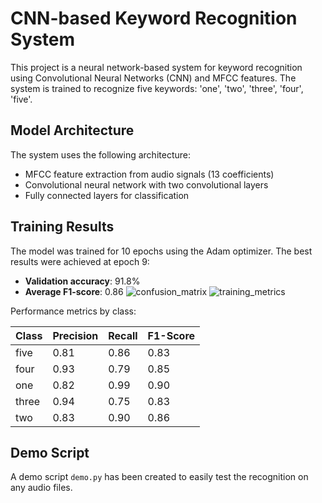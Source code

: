 # CNN-based Keyword Recognition System

This project is a neural network-based system for keyword recognition using Convolutional Neural Networks (CNN) and MFCC features. The system is trained to recognize five keywords: 'one', 'two', 'three', 'four', 'five'.

## Model Architecture

The system uses the following architecture:
- MFCC feature extraction from audio signals (13 coefficients)
- Convolutional neural network with two convolutional layers
- Fully connected layers for classification
## Training Results

The model was trained for 10 epochs using the Adam optimizer. The best results were achieved at epoch 9:

- **Validation accuracy**: 91.8%
- **Average F1-score**: 0.86
![confusion_matrix](https://github.com/user-attachments/assets/597b457f-08a6-45cf-8090-e41492d309ba)
![training_metrics](https://github.com/user-attachments/assets/98dcf375-d22f-4730-beea-57e4a1a1a708)

Performance metrics by class:

| Class  | Precision | Recall | F1-Score |
|--------|-----------|--------|----------|
| five   | 0.81      | 0.86   | 0.83     |
| four   | 0.93      | 0.79   | 0.85     |
| one    | 0.82      | 0.99   | 0.90     |
| three  | 0.94      | 0.75   | 0.83     |
| two    | 0.83      | 0.90   | 0.86     |

## Demo Script

A demo script `demo.py` has been created to easily test the recognition on any audio files.
